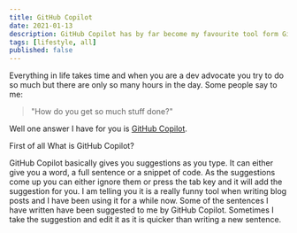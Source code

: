 ```yaml
---
title: GitHub Copilot
date: 2021-01-13
description: GitHub Copilot has by far become my favourite tool form GitHub and here is why I love it so much, how much it has helped me and how you can get access.
tags: [lifestyle, all]
published: false
---
```


Everything in life takes time and when you are a dev advocate you try to do so much but there are only so many hours in the day. Some people say to me:

> "How do you get so much stuff done?"

Well one answer I have for you is [GitHub Copilot](https://copilot.github.com/).

First of all What is GitHub Copilot?

GitHub Copilot basically gives you suggestions as you type. It can either give you a word, a full sentence or a snippet of code. As the suggestions come up you can either ignore them or press the tab key and it will add the suggestion for you. I am telling you it is a really funny tool when writing blog posts and I have been using it for a while now. Some of the sentences I have written have been suggested to me by GitHub Copilot. Sometimes I take the suggestion and edit it as it is quicker than writing a new sentence.
